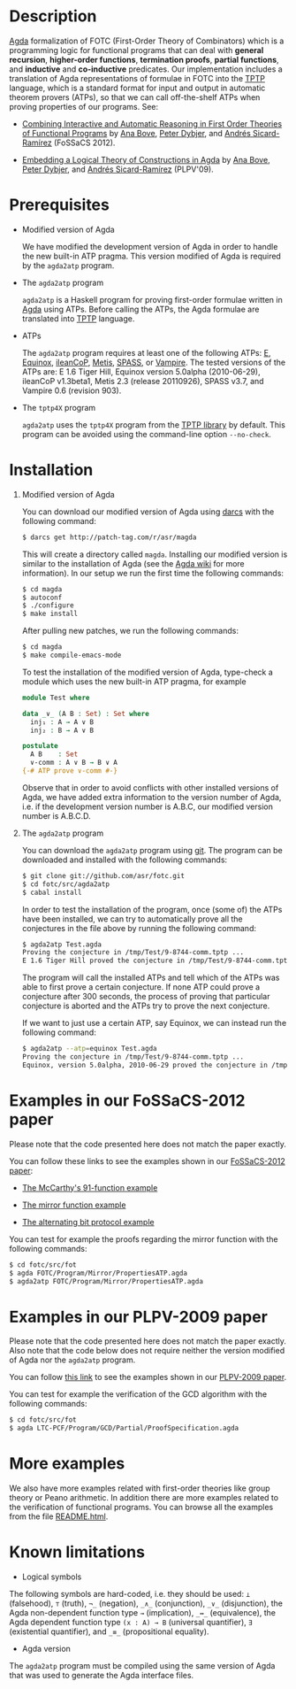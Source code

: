 # Description

[Agda](http://wiki.portal.chalmers.se/agda/pmwiki.php) formalization
of FOTC (First-Order Theory of Combinators) which is a programming
logic for functional programs that can deal with **general
recursion**, **higher-order functions**, **termination proofs**,
**partial functions**, and **inductive** and **co-inductive**
predicates. Our implementation includes a translation of Agda
representations of formulae in FOTC into the
[TPTP](http://www.cs.miami.edu/~tptp/) language, which is a standard
format for input and output in automatic theorem provers (ATPs), so
that we can call off-the-shelf ATPs when proving properties of our
programs. See:

* [Combining Interactive and Automatic Reasoning in First Order
  Theories of Functional
  Programs](http://www1.eafit.edu.co/asicard/publications-talks/proceedings_abstracts.html#Bove-Dybjer-SicardRamirez-2012)
  by [Ana Bove](http://www.cse.chalmers.se/~bove/), [Peter
  Dybjer](http://www.cse.chalmers.se/~peterd/), and [Andrés
  Sicard-Ramírez](http://www1.eafit.edu.co/asicard/) (FoSSaCS 2012).

* [Embedding a Logical Theory of Constructions in
  Agda](http://www1.eafit.edu.co/asicard/publications-talks/2009_abstracts.html#Bove-Dybjer-SicardRamirez-2009)
  by [Ana Bove](http://www.cse.chalmers.se/~bove/), [Peter
  Dybjer](http://www.cse.chalmers.se/~peterd/), and [Andrés
  Sicard-Ramírez](http://www1.eafit.edu.co/asicard/) (PLPV'09).

# Prerequisites

* Modified version of Agda

   We have modified the development version of Agda in order to handle
   the new built-in ATP pragma. This version modified of Agda is
   required by the `agda2atp` program.

* The `agda2atp` program

  `agda2atp` is a Haskell program for proving first-order formulae
  written in [Agda](http://wiki.portal.chalmers.se/agda/pmwiki.php)
  using ATPs. Before calling the ATPs, the Agda formulae are
  translated into [TPTP](http://www.cs.miami.edu/~tptp/) language.

* ATPs

  The `agda2atp` program requires at least one of the following ATPs:
  [E](http://www4.informatik.tu-muenchen.de/~schulz/WORK/eprover.html),
  [Equinox](http://www.cse.chalmers.se/~koen/code/),
  [ileanCoP](http://www.leancop.de/ileancop/index.html),
  [Metis](http://www.gilith.com/software/metis/),
  [SPASS](http://www.spass-prover.org/), or
  [Vampire](http://www.vprover.org/). The tested versions of the ATPs
  are: E 1.6 Tiger Hill, Equinox version 5.0alpha (2010-06-29),
  ileanCoP v1.3beta1, Metis 2.3 (release 20110926), SPASS v3.7, and
  Vampire 0.6 (revision 903).

* The `tptp4X` program

  `agda2atp` uses the `tptp4X` program from the [TPTP
  library](http://www.cs.miami.edu/~tptp/) by default. This program
  can be avoided using the command-line option `--no-check`.

# Installation

1. Modified version of Agda

   You can download our modified version of Agda using
   [darcs](http://darcs.net/) with the following command:

   ````bash
   $ darcs get http://patch-tag.com/r/asr/magda
   ````

   This will create a directory called `magda`. Installing our
   modified version is similar to the installation of Agda (see the
   [Agda wiki](http://wiki.portal.chalmers.se/agda/pmwiki.php) for
   more information). In our setup we run the first time the following
   commands:

   ````bash
   $ cd magda
   $ autoconf
   $ ./configure
   $ make install
   ````
   After pulling new patches, we run the following commands:

   ````bash
   $ cd magda
   $ make compile-emacs-mode
   ````

   To test the installation of the modified version of Agda, type-check
   a module which uses the new built-in ATP pragma, for example

   ````Agda
   module Test where

   data _∨_ (A B : Set) : Set where
     inj₁ : A → A ∨ B
     inj₂ : B → A ∨ B

   postulate
     A B    : Set
     ∨-comm : A ∨ B → B ∨ A
   {-# ATP prove ∨-comm #-}
   ````

   Observe that in order to avoid conflicts with other installed
   versions of Agda, we have added extra information to the version
   number of Agda, i.e. if the development version number is A.B.C,
   our modified version number is A.B.C.D.

2. The `agda2atp` program

   You can download the `agda2atp` program using
   [git](http://git-scm.com/). The program can be downloaded and
   installed with the following commands:

   ````bash
   $ git clone git://github.com/asr/fotc.git
   $ cd fotc/src/agda2atp
   $ cabal install
   ````

   In order to test the installation of the program, once (some of)
   the ATPs have been installed, we can try to automatically prove
   all the conjectures in the file above by running the following
   command:

   ````bash
   $ agda2atp Test.agda
   Proving the conjecture in /tmp/Test/9-8744-comm.tptp ...
   E 1.6 Tiger Hill proved the conjecture in /tmp/Test/9-8744-comm.tptp
   ````

   The program will call the installed ATPs and tell which of the ATPs
   was able to first prove a certain conjecture. If none ATP could
   prove a conjecture after 300 seconds, the process of proving that
   particular conjecture is aborted and the ATPs try to prove the next
   conjecture.

   If we want to just use a certain ATP, say Equinox, we can instead
   run the following command:

   ````bash
   $ agda2atp --atp=equinox Test.agda
   Proving the conjecture in /tmp/Test/9-8744-comm.tptp ...
   Equinox, version 5.0alpha, 2010-06-29 proved the conjecture in /tmp/Test/9-8744-comm.tptp
   ````

# Examples in our FoSSaCS-2012 paper

Please note that the code presented here does not match the paper
exactly.

You can follow these links to see the examples shown in our
[FoSSaCS-2012
paper](http://www1.eafit.edu.co/asicard/publications-talks/proceedings_abstracts.html#Bove-Dybjer-SicardRamirez-2012):

* [The McCarthy's 91-function
  example](http://www1.eafit.edu.co/asicard/code/thesis/fotc/fot/FOTC.Program.McCarthy91.PropertiesATP.html)

* [The mirror function
   example](http://www1.eafit.edu.co/asicard/code/thesis/fotc/fot/FOTC.Program.Mirror.PropertiesATP.html)

* [The alternating bit protocol
   example](http://www1.eafit.edu.co/asicard/code/thesis/fotc/fot/FOTC.Program.ABP.ProofSpecificationATP.html)

You can test for example the proofs regarding the mirror function with
the following commands:

````bash
$ cd fotc/src/fot
$ agda FOTC/Program/Mirror/PropertiesATP.agda
$ agda2atp FOTC/Program/Mirror/PropertiesATP.agda
````

# Examples in our PLPV-2009 paper

Please note that the code presented here does not match the paper
exactly. Also note that the code below does not require neither the
version modified of Agda nor the `agda2atp` program.

You can follow [this
link](http://www1.eafit.edu.co/asicard/code/thesis/fotc/fot/LTC-PCF.README.html)
to see the examples shown in our [PLPV-2009
paper](http://www1.eafit.edu.co/asicard/publications-talks/2009_abstracts.html#Bove-Dybjer-SicardRamirez-2009).

You can test for example the verification of the GCD algorithm with
the following commands:

````bash
$ cd fotc/src/fot
$ agda LTC-PCF/Program/GCD/Partial/ProofSpecification.agda
````

# More examples

We also have more examples related with first-order theories like
group theory or Peano arithmetic. In addition there are more examples
related to the verification of functional programs. You can browse all
the examples from the file
[README.html](http://www1.eafit.edu.co/asicard/code/thesis/fotc/fot/README.html).

# Known limitations

* Logical symbols

The following symbols are hard-coded, i.e. they should be used: `⊥`
(falsehood), `⊤` (truth), `¬_` (negation), `_∧_` (conjunction), `_∨_`
(disjunction), the Agda non-dependent function type `→` (implication),
`_↔_` (equivalence), the Agda dependent function type `(x : A) → B`
(universal quantifier), `∃` (existential quantifier), and `_≡_`
(propositional equality).

* Agda version

The `agda2atp` program must be compiled using the same version of Agda that
was used to generate the Agda interface files.
